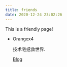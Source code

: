 ```yaml
---
title: friends
date: 2020-12-24 23:02:26
---
```


This is a friendly page!

+ Orangex4

    技术宅拯救世界.

    [Blog](http://orangex4.cool/)